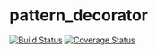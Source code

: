 # pattern_decorator

[![Build Status](https://travis-ci.org/joanluk/pattern_decorator.svg?branch=master)](https://travis-ci.org/joanluk/pattern_decorator)
[![Coverage Status](https://coveralls.io/repos/joanluk/pattern_decorator/badge.svg?branch=master&service=github)](https://coveralls.io/github/joanluk/pattern_decorator?branch=master)
